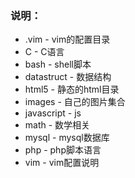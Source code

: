 ### 说明：
* .vim - vim的配置目录
* C - C语言
* bash - shell脚本
* datastruct - 数据结构
* html5 - 静态的html目录
* images - 自己的图片集合
* javascript - js
* math - 数学相关
* mysql - mysql数据库
* php - php脚本语言
* vim - vim配置说明
